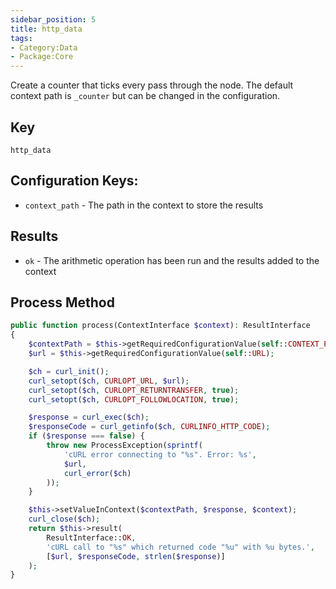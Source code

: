 ```yaml
---
sidebar_position: 5
title: http_data
tags:
- Category:Data
- Package:Core
---
```


Create a counter that ticks every pass through the node. The default context
path is `_counter` but can be changed in the configuration.

## Key
`http_data`

## Configuration Keys:
* `context_path` - The path in the context to store the results

## Results
* `ok` - The arithmetic operation has been run and the results added to the context

## Process Method
```php 
public function process(ContextInterface $context): ResultInterface
{
    $contextPath = $this->getRequiredConfigurationValue(self::CONTEXT_PATH, self::DEFAULT_CONTEXT_PATH);
    $url = $this->getRequiredConfigurationValue(self::URL);

    $ch = curl_init();
    curl_setopt($ch, CURLOPT_URL, $url);
    curl_setopt($ch, CURLOPT_RETURNTRANSFER, true);
    curl_setopt($ch, CURLOPT_FOLLOWLOCATION, true);

    $response = curl_exec($ch);
    $responseCode = curl_getinfo($ch, CURLINFO_HTTP_CODE);
    if ($response === false) {
        throw new ProcessException(sprintf(
            'cURL error connecting to "%s". Error: %s',
            $url,
            curl_error($ch)
        ));
    }

    $this->setValueInContext($contextPath, $response, $context);
    curl_close($ch);
    return $this->result(
        ResultInterface::OK,
        'cURL call to "%s" which returned code "%u" with %u bytes.',
        [$url, $responseCode, strlen($response)]
    );
}
```